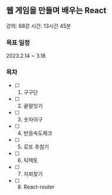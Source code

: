 ## 웹 게임을 만들며 배우는 React

강의: 68강
시간: 13시간 45분

### 목표 일정

2023.2.14 ~ 3.18

### 목차

- [ ] 1. 구구단
- [ ] 2. 끝말잇기
- [ ] 3. 숫자야구
- [ ] 4. 반응속도체크
- [ ] 5. 로또 추첨기
- [ ] 6. 틱택토
- [ ] 7. 지뢰찾기
- [ ] 8. React-router
